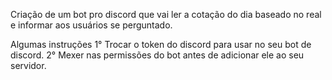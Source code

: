 Criação de um bot pro discord que vai ler a cotação do dia baseado no real e informar aos usuários se perguntado.

Algumas instruções
1° Trocar o token do discord para usar no seu bot de discord.
2° Mexer nas permissões do bot antes de adicionar ele ao seu servidor.